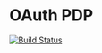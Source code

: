 # OAuth PDP

[![Build Status](https://semaphoreci.com/api/v1/emil_shakirov/oauth_pdp/branches/master/badge.svg)](https://semaphoreci.com/emil_shakirov/oauth_pdp)
